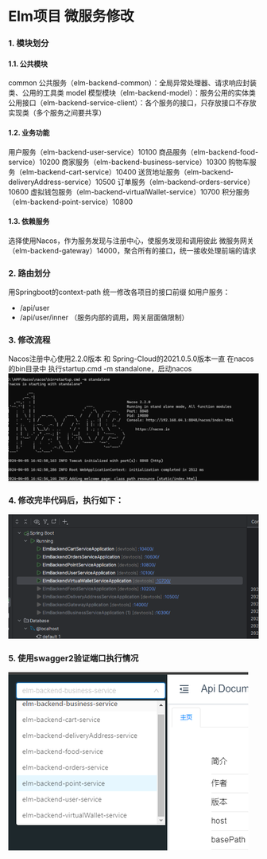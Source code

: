 # Elm项目 微服务修改
### 1. 模块划分
#### 1.1. 公共模块
common 公共服务（elm-backend-common）：全局异常处理器、请求响应封装类、公用的工具类
model 模型模块（elm-backend-model）：服务公用的实体类
公用接口（elm-backend-service-client）：各个服务的接口，只存放接口不存放实现类（多个服务之间要共享）

#### 1.2. 业务功能
用户服务（elm-backend-user-service）10100
商品服务（elm-backend-food-service）10200
商家服务（elm-backend-business-service）10300
购物车服务（elm-backend-cart-service）10400
送货地址服务（elm-backend-deliveryAddress-service）10500
订单服务（elm-backend-orders-service）10600
虚拟钱包服务（elm-backend-virtualWallet-service）10700
积分服务（elm-backend-point-service）10800

#### 1.3. 依赖服务
选择使用Nacos，作为服务发现与注册中心，使服务发现和调用彼此
微服务网关（elm-backend-gateway）14000，聚合所有的接口，统一接收处理前端的请求


### 2. 路由划分
用Springboot的context-path 统一修改各项目的接口前缀
如用户服务：
- /api/user
- /api/user/inner （服务内部的调用，网关层面做限制）

### 3. 修改流程
Nacos注册中心使用2.2.0版本 和 Spring-Cloud的2021.0.5.0版本一直
在nacos的bin目录中 执行startup.cmd -m standalone，启动nacos
![img.png](picture/img.png)

### 4. 修改完毕代码后，执行如下：
![img.png](picture/img2.png)

### 5. 使用swagger2验证端口执行情况
![img.png](picture/img3.png)